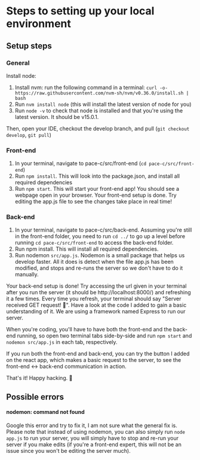 # Steps to setting up your local environment

## Setup steps
### General
Install node: 
1. Install nvm: run the following command in a terminal: `curl -o- https://raw.githubusercontent.com/nvm-sh/nvm/v0.36.0/install.sh | bash`
2. Run `nvm install node` (this will install the latest version of node for you)
3. Run `node -v` to check that node is installed and that you're using the latest version. It should be v15.0.1. 

Then, open your IDE, checkout the develop branch, and pull (`git checkout develop`, `git pull`)
### Front-end
1. In your terminal, navigate to pace-c/src/front-end (`cd pace-c/src/front-end`)
2. Run `npm install`. This will look into the package.json, and install all required dependencies
3. Run `npm start`. This will start your front-end app! You should see a webpage open in your browser. 
Your front-end setup is done. Try editing the app.js file to see the changes take place in real time!

### Back-end
1. In your terminal, navigate to pace-c/src/back-end. Assuming you're still in the front-end folder, you need to run `cd ../` to go up a level before running `cd pace-c/src/front-end` to access the back-end folder. 
2. Run npm install. This will install all required dependencies. 
3. Run nodemon `src/app.js`. Nodemon is a small package that helps us develop faster. All it does is detect when the file app.js has been modified, and stops and re-runs the server so we don't have to do it manually.  

Your back-end setup is done! Try accessing the url given in your terminal after you run the server (it should be http://localhost:8000/) and refreshing it a few times. Every time you refresh, your terminal should say "Server received GET request! 🚀". Have a look at the code I added to gain a basic understanding of it. We are using a framework named Express to run our server.

When you're coding, you'll have to have both the front-end and the back-end running, so open two terminal tabs side-by-side and run `npm start` and `nodemon src/app.js` in each tab, respectively. 

If you run both the front-end and back-end, you can try the button I added on the react app, which makes a basic request to the server, to see the front-end <-> back-end communication in action. 

That's it! Happy hacking. 🍳

## Possible errors
#### nodemon: command not found
Google this error and try to fix it, I am not sure what the general fix is. Please note that instead of using nodemon, you can also simply run `node app.js` to run your server, you will simply have to stop and re-run your server if you make edits (if you're a front-end expert, this will not be an issue since you won't be editing the server much).  
